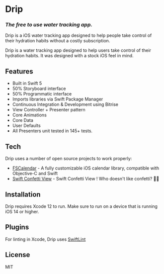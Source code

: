 # Drip 
### _The free to use water tracking app._

Drip is a iOS water tracking app designed to help people take control of their hydration habits without a costly subscription. 

Drip is a water tracking app designed to help users take control of their hydration habits. It was designed with a stock iOS feel in mind.

## Features

- Built in Swift 5
- 50% Storyboard interface
- 50% Programmatic interface
- Imports libraries via Swift Package Manager
- Continuous Integration & Development using Bitrise
- View Controller + Presenter pattern
- Core Animations
- Core Data
- User Defaults
- All Presenters unit tested in 145+ tests.

## Tech

Drip uses a number of open source projects to work properly:

- [FSCalendar] - A fully customizable iOS calendar library, compatible with Objective-C and Swift
- [Swift Confetti View] - Swift Confetti View ! Who doesn't like confetti? 🎉🎉


## Installation

Drip requires Xcode 12 to run.
Make sure to run on a device that is running iOS 14 or higher.

## Plugins

For linting in Xcode, Drip uses [SwiftLint] 


## License

MIT


   [FSCalendar]: <https://github.com/WenchaoD/FSCalendar>
   [Swift Confetti View]: <https://github.com/ugurethemaydin/SwiftConfettiView>
   [SwiftLint]: <https://github.com/realm/SwiftLintt>

